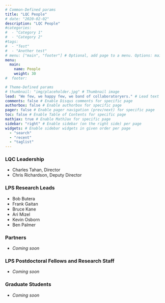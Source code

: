 ```yaml
---
# Common-Defined params
title: "LQC People"
# date: "2020-02-02"
description: "LQC People"
#categories:
#  - "Category 1"
#  - "Category 2"
#tags:
#  - "Test"
#  - "Another test"
# menu: ["main", "footer"] # Optional, add page to a menu. Options: main, side, footer
menu:
  main:
    name: People
    weight: 30
#  footer:

# Theme-Defined params
# thumbnail: "img/placeholder.jpg" # Thumbnail image
lead: "We few, we happy few, we band of collaboratoryers." # Lead text
comments: false # Enable Disqus comments for specific page
authorbox: false # Enable authorbox for specific page
pager: false # Enable pager navigation (prev/next) for specific page
toc: false # Enable Table of Contents for specific page
mathjax: true # Enable MathJax for specific page
sidebar: "right" # Enable sidebar (on the right side) per page
widgets: # Enable sidebar widgets in given order per page
  - "search"
  - "recent"
  - "taglist"
---
```


### LQC Leadership
- Charles Tahan, Director
- Chris Richardson, Deputy Director

### LPS Research Leads
- Bob Butera
- Frank Gaitan
- Bruce Kane
- Ari Mizel
- Kevin Osborn
- Ben Palmer

### Partners

- <em>Coming soon</em>

### LPS Postdoctoral Fellows and Research Staff

- <em>Coming soon</em>

### Graduate Students

- <em>Coming soon</em>

